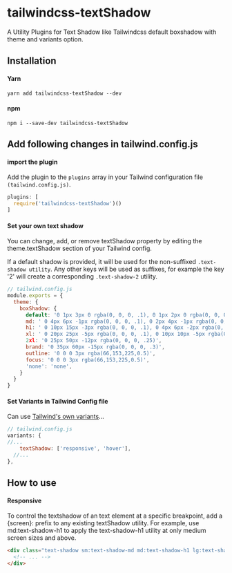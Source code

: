 # tailwindcss-textShadow
A Utility Plugins for Text Shadow like Tailwindcss default boxshadow with theme and variants option.


## Installation

#### Yarn
```
yarn add tailwindcss-textShadow --dev
```
#### npm
```
npm i --save-dev tailwindcss-textShadow
```
## Add following changes in tailwind.config.js

#### import the plugin

Add the plugin to the `plugins` array in your Tailwind configuration file `(tailwind.config.js)`.

```javascript
plugins: [
  require('tailwindcss-textShadow')()
]
```

#### Set your own text shadow

You can change, add, or remove textShadow property by editing the theme.textShadow section of your Tailwind config.

If a default shadow is provided, it will be used for the non-suffixed `.text-shadow utility`. Any other keys will be used as suffixes, for example the key '2' will create a corresponding `.text-shadow-2` utility.

```javascript
// tailwind.config.js
module.exports = {
  theme: {
    boxShadow: {
      default: '0 1px 3px 0 rgba(0, 0, 0, .1), 0 1px 2px 0 rgba(0, 0, 0, .06)',
      md: ' 0 4px 6px -1px rgba(0, 0, 0, .1), 0 2px 4px -1px rgba(0, 0, 0, .06)',
      h1: ' 0 10px 15px -3px rgba(0, 0, 0, .1), 0 4px 6px -2px rgba(0, 0, 0, .05)',
      xl: ' 0 20px 25px -5px rgba(0, 0, 0, .1), 0 10px 10px -5px rgba(0, 0, 0, .04)',
      2xl: '0 25px 50px -12px rgba(0, 0, 0, .25)',
      brand: '0 35px 60px -15px rgba(0, 0, 0, .3)',
      outline: '0 0 0 3px rgba(66,153,225,0.5)',
      focus: '0 0 0 3px rgba(66,153,225,0.5)',
      'none': 'none',
    }
  }
}

```


#### Set Variants in Tailwind Config file

Can use [Tailwind's own variants](https://tailwindcss.com/docs/state-variants/)...

```javascript
// tailwind.config.js
variants: {
//...
	textShadow: ['responsive', 'hover'],
  //...
},
```

## How to use

#### Responsive
To control the textshadow of an text element at a specific breakpoint, add a {screen}: prefix to any existing textShadow utility. For example, use md:text-shadow-h1 to apply the text-shadow-h1 utility at only medium screen sizes and above.

```html
<div class="text-shadow sm:text-shadow-md md:text-shadow-h1 lg:text-shadow-xl xl:text-shadow-2xl ...">
  <!-- ... -->
</div>
```

